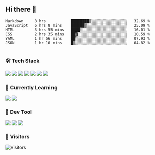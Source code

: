 ## Hi there 👋

<table>
<!--START_SECTION:waka-->

```text
Markdown     8 hrs           ████████▒░░░░░░░░░░░░░░░░   32.69 %
JavaScript   6 hrs 8 mins    ██████▒░░░░░░░░░░░░░░░░░░   25.09 %
HTML         3 hrs 55 mins   ████░░░░░░░░░░░░░░░░░░░░░   16.01 %
CSS          2 hrs 35 mins   ██▓░░░░░░░░░░░░░░░░░░░░░░   10.59 %
YAML         1 hr 56 mins    ██░░░░░░░░░░░░░░░░░░░░░░░   07.93 %
JSON         1 hr 10 mins    █▒░░░░░░░░░░░░░░░░░░░░░░░   04.82 %
```

<!--END_SECTION:waka-->
</table>

### 🛠 Tech Stack

![](https://img.shields.io/badge/HTML5-black?style=flat&logo=html5)
![](https://img.shields.io/badge/CSS3-black?style=flat&logo=css3)
![](https://img.shields.io/badge/Javascript-black?style=flat&logo=javascript)
![](https://img.shields.io/badge/Vue-black?style=flat&logo=vuedotjs)
![](https://img.shields.io/badge/node.js-black?style=flat&logo=nodedotjs)
![](https://img.shields.io/badge/MangoDB-black?style=flat&logo=mongodb)
![](https://img.shields.io/badge/MySQL-black?style=flat&logo=mysql)

### 📖 Currently Learning

![](https://img.shields.io/badge/TypeScript-black?style=flat&logo=typescript)
![](https://img.shields.io/badge/React-black?style=flat&logo=react)

### 📏 Dev Tool

<!-- <img src="https://media.giphy.com/media/SWoSkN6DxTszqIKEqv/giphy.gif" align="right" height="275" /> -->
![](https://img.shields.io/badge/Editor-VSCode-blue?style=flat-square&logo=visual-studio-code&logoColor=blue)
![](https://img.shields.io/badge/IDE-WebStorm-orange?style=flat-square&logo=webstorm&logoColor=white)
![](https://img.shields.io/badge/API-Postman-blue?style=flat-square&logo=postman&logoColor=orange)

### 🔆 Visitors
![Visitors](https://count.getloli.com/get/@imxxxx?theme=rule34)
